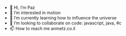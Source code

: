 - 👋 Hi, I’m Paz
- 👀 I’m interested in motion
- 🌱 I’m currently learning how to influence the universe
- 💞️ I’m looking to collaborate on code: javascript, java, #c 
- 📫 How to reach me anmetz.co.il

<!---
pazrotshtein/pazrotshtein is a ✨ special ✨ repository because its `README.md` (this file) appears on your GitHub profile.
You can click the Preview link to take a look at your changes.
--->
